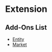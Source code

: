 # Extension

## Add-Ons List

- [Entity](https://mcengine-website.github.io/currency/extension/entity/)
- [Market](https://mcengine-website.github.io/currency/extension/market/)
